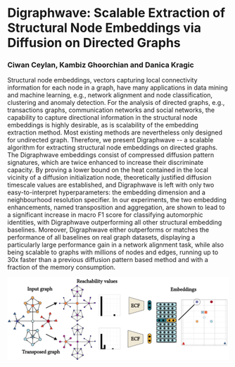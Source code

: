 # Digraphwave: Scalable Extraction of Structural Node Embeddings via Diffusion on Directed Graphs
### Ciwan Ceylan, Kambiz Ghoorchian and Danica Kragic

Structural node embeddings, vectors capturing local connectivity information for each node in a graph, have many applications in data mining and machine learning, e.g., network alignment and node classification, clustering and anomaly detection.
For the analysis of directed graphs, e.g., transactions graphs, communication networks and social networks, the capability to capture directional information in the structural node embeddings is highly desirable, as is scalability of the embedding extraction method.
Most existing methods are nevertheless only designed for undirected graph.
Therefore, we present Digraphwave -- a scalable algorithm for extracting structural node embeddings on directed graphs.
The Digraphwave embeddings consist of compressed diffusion pattern signatures, which are twice enhanced to increase their discriminate capacity.
By proving a lower bound on the heat contained in the local vicinity of a diffusion initialization node, theoretically justified diffusion timescale values are established, and Digraphwave is left with only two easy-to-interpret hyperparameters: the embedding dimension and a neighbourhood resolution specifier.
In our experiments, the two embedding enhancements, named transposition and aggregation, are shown to lead to a significant increase in macro F1 score for classifying automorphic identities, with Digraphwave outperforming all other structural embedding baselines.
Moreover, Digraphwave either outperforms or matches the performance of all baselines on real graph datasets, displaying a particularly large  performance gain in a network alignment task, while also being scalable to graphs with millions of nodes and edges, running up to 30x faster than a previous diffusion pattern based method and with a fraction of the memory consumption. 



<div style="text-align:center"><img src="figures/pipeline_drawing.png" width="900"/></div>